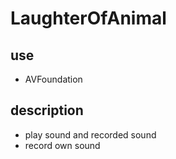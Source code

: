 # LaughterOfAnimal

## use
* AVFoundation

## description
* play sound and recorded sound
* record own sound
 

